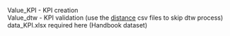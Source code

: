 Value_KPI - KPI creation  
Value_dtw - KPI validation (use the [distance](https://drive.google.com/drive/folders/1dUR5Cfz3dpfFOQec_CCCwTvBpO7-PU6x?usp=sharing) csv files to skip dtw process)  
data_KPI.xlsx required here (Handbook dataset)
